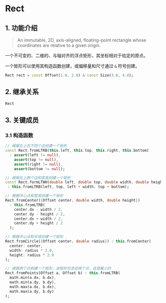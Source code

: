 # Rect
## 1. 功能介绍
> An immutable, 2D, axis-aligned, floating-point rectangle whose coordinates are relative to a given origin.

一个不可变的、二维的、与轴对齐的浮点矩形，其坐标相对于给定的原点。

一个矩形可以使用其构造函数创建，或偏移量和尺寸通过 `&` 符号创建。

```dart
Rect rect = const Offset(1.0, 2.0) & const Size(3.0, 4.0);
```

## 2. 继承关系
```dart
Rect
```

## 3. 关键成员
### 3.1 构造函数
```dart
// 根据左上右下四个边创建一个矩形
const Rect.fromLTRB(this.left, this.top, this.right, this.bottom)
  : assert(left != null),
    assert(top != null),
    assert(right != null),
    assert(bottom != null);

// 根据左上两个边和宽高创建一个矩形
const Rect.formLTWH(double left, double top, double width, double height)
 : this.fromLTRB(left, top, left + width, top + bottom);

// 根据中心点和宽高创建一个矩形
Rect.fromCenter({Offset center, double width, double height})
  : this.fromLTRB(
    center.dx - width / 2,
    center.dy - height / 2,
    center.dx + width / 2,
    center.dy + height / 2
  );

// 根据中心点和半径创建一个矩形
Rect.fromCircle({Offset center, double radius}) : this.fromCenter(
  center: center,
  width: radius * 2.0,
  height: radius * 2.0
);

// 根据两个点构建一个矩形，该矩形包含这两个点，且是最小的
Rect.fromPoints(Offset a, Offset b) : this.fromLTRB(
  math.min(a.dx, b.dx),
  math.min(a.dy, b.dy),
  math.max(a.dx, b.dx),
  math.max(a.dy, b.dy)
);
```
